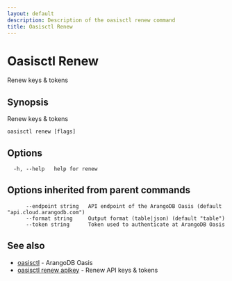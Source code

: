 ```yaml
---
layout: default
description: Description of the oasisctl renew command
title: Oasisctl Renew
---
```

# Oasisctl Renew

Renew keys & tokens

## Synopsis

Renew keys & tokens

```
oasisctl renew [flags]
```

## Options

```
  -h, --help   help for renew
```

## Options inherited from parent commands

```
      --endpoint string   API endpoint of the ArangoDB Oasis (default "api.cloud.arangodb.com")
      --format string     Output format (table|json) (default "table")
      --token string      Token used to authenticate at ArangoDB Oasis
```

## See also

* [oasisctl](oasisctl-options.html)	 - ArangoDB Oasis
* [oasisctl renew apikey](oasisctl-renew-apikey.html)	 - Renew API keys & tokens

